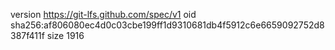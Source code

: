 version https://git-lfs.github.com/spec/v1
oid sha256:af806080ec4d0c03cbe199ff1d9310681db4f5912c6e6659092752d8387f411f
size 1916
